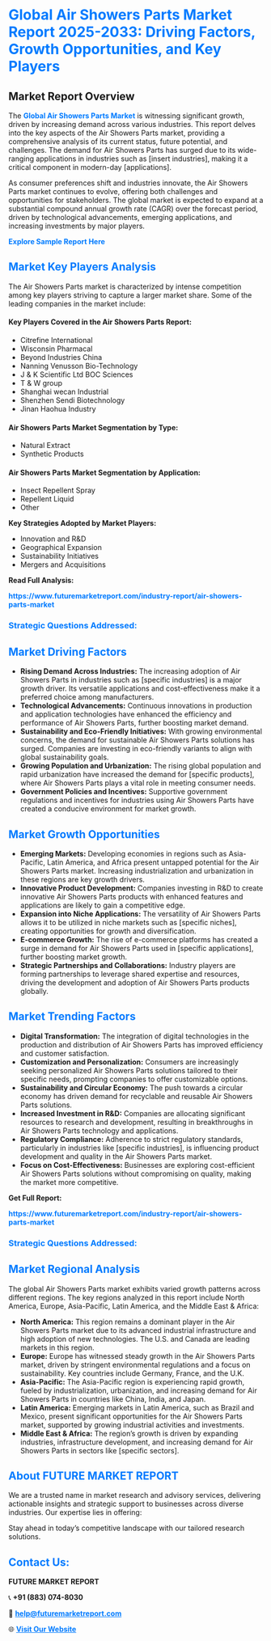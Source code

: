 <h1 style="color: #007BFF;">Global Air Showers Parts Market Report 2025-2033: Driving Factors, Growth Opportunities, and Key Players</h1>

<section id="overview">
<h2>Market Report Overview</h2>
<p>The <a href="https://www.futuremarketreport.com/industry-report/air-showers-parts-market" style="color: #007BFF; text-decoration: none;"><strong>Global Air Showers Parts Market</strong></a> is witnessing significant growth, driven by increasing demand across various industries. This report delves into the key aspects of the Air Showers Parts market, providing a comprehensive analysis of its current status, future potential, and challenges. The demand for Air Showers Parts has surged due to its wide-ranging applications in industries such as [insert industries], making it a critical component in modern-day [applications].</p>
<p>As consumer preferences shift and industries innovate, the Air Showers Parts market continues to evolve, offering both challenges and opportunities for stakeholders. The global market is expected to expand at a substantial compound annual growth rate (CAGR) over the forecast period, driven by technological advancements, emerging applications, and increasing investments by major players.</p>
</section>

<section id="overview">
<p><a href="https://www.futuremarketreport.com/request-sample/reportId=35988" style="color: #007BFF; text-decoration: none;"><strong>Explore Sample Report Here</strong></a></p>
</section>

<section id="key-players">
<h2 style="color: #007BFF;">Market Key Players Analysis</h2>
<p>The Air Showers Parts market is characterized by intense competition among key players striving to capture a larger market share. Some of the leading companies in the market include:</p>
<h4>Key Players Covered in the Air Showers Parts Report:</h4>
<ul><li>Citrefine International</li><li>Wisconsin Pharmacal</li><li>Beyond Industries China</li><li>Nanning Venusson Bio-Technology</li><li>J &amp; K Scientific Ltd BOC Sciences</li><li>T &amp; W group</li><li>Shanghai wecan Industrial</li><li>Shenzhen Sendi Biotechnology</li><li>Jinan Haohua Industry</li></ul>
<h4>Air Showers Parts Market Segmentation by Type:</h4>
<ul><li>Natural Extract</li><li>Synthetic Products</li></ul>

<h4>Air Showers Parts Market Segmentation by Application:</h4>
<ul><li>Insect Repellent Spray</li><li>Repellent Liquid</li><li>Other</li></ul>
<p><strong>Key Strategies Adopted by Market Players:</strong></p>
<ul>
<li>Innovation and R&D</li>
<li>Geographical Expansion</li>
<li>Sustainability Initiatives</li>
<li>Mergers and Acquisitions</li>
</ul>
</section>

<section>
<p><strong>Read Full Analysis: </strong></p><a href="https://www.futuremarketreport.com/industry-report/air-showers-parts-market" style="color: #007BFF; text-decoration: none;"><strong>https://www.futuremarketreport.com/industry-report/air-showers-parts-market</strong></a>
<h3 style="color: #007BFF;">Strategic Questions Addressed:</h3>
</section>

<section id="driving-factors">
<h2 style="color: #007BFF;">Market Driving Factors</h2>
<ul>
<li><strong>Rising Demand Across Industries:</strong> The increasing adoption of Air Showers Parts in industries such as [specific industries] is a major growth driver. Its versatile applications and cost-effectiveness make it a preferred choice among manufacturers.</li>
<li><strong>Technological Advancements:</strong> Continuous innovations in production and application technologies have enhanced the efficiency and performance of Air Showers Parts, further boosting market demand.</li>
<li><strong>Sustainability and Eco-Friendly Initiatives:</strong> With growing environmental concerns, the demand for sustainable Air Showers Parts solutions has surged. Companies are investing in eco-friendly variants to align with global sustainability goals.</li>
<li><strong>Growing Population and Urbanization:</strong> The rising global population and rapid urbanization have increased the demand for [specific products], where Air Showers Parts plays a vital role in meeting consumer needs.</li>
<li><strong>Government Policies and Incentives:</strong> Supportive government regulations and incentives for industries using Air Showers Parts have created a conducive environment for market growth.</li>
</ul>
</section>

<section id="growth-opportunities">
<h2 style="color: #007BFF;">Market Growth Opportunities</h2>
<ul>
<li><strong>Emerging Markets:</strong> Developing economies in regions such as Asia-Pacific, Latin America, and Africa present untapped potential for the Air Showers Parts market. Increasing industrialization and urbanization in these regions are key growth drivers.</li>
<li><strong>Innovative Product Development:</strong> Companies investing in R&D to create innovative Air Showers Parts products with enhanced features and applications are likely to gain a competitive edge.</li>
<li><strong>Expansion into Niche Applications:</strong> The versatility of Air Showers Parts allows it to be utilized in niche markets such as [specific niches], creating opportunities for growth and diversification.</li>
<li><strong>E-commerce Growth:</strong> The rise of e-commerce platforms has created a surge in demand for Air Showers Parts used in [specific applications], further boosting market growth.</li>
<li><strong>Strategic Partnerships and Collaborations:</strong> Industry players are forming partnerships to leverage shared expertise and resources, driving the development and adoption of Air Showers Parts products globally.</li>
</ul>
</section>

<section id="trending-factors">
<h2 style="color: #007BFF;">Market Trending Factors</h2>
<ul>
<li><strong>Digital Transformation:</strong> The integration of digital technologies in the production and distribution of Air Showers Parts has improved efficiency and customer satisfaction.</li>
<li><strong>Customization and Personalization:</strong> Consumers are increasingly seeking personalized Air Showers Parts solutions tailored to their specific needs, prompting companies to offer customizable options.</li>
<li><strong>Sustainability and Circular Economy:</strong> The push towards a circular economy has driven demand for recyclable and reusable Air Showers Parts solutions.</li>
<li><strong>Increased Investment in R&D:</strong> Companies are allocating significant resources to research and development, resulting in breakthroughs in Air Showers Parts technology and applications.</li>
<li><strong>Regulatory Compliance:</strong> Adherence to strict regulatory standards, particularly in industries like [specific industries], is influencing product development and quality in the Air Showers Parts market.</li>
<li><strong>Focus on Cost-Effectiveness:</strong> Businesses are exploring cost-efficient Air Showers Parts solutions without compromising on quality, making the market more competitive.</li>
</ul>
</section>

<section>
<p><strong>Get Full Report: </strong></p><a href="https://www.futuremarketreport.com/industry-report/air-showers-parts-market" style="color: #007BFF; text-decoration: none;"><strong>https://www.futuremarketreport.com/industry-report/air-showers-parts-market</strong></a>
<h3 style="color: #007BFF;">Strategic Questions Addressed:</h3>
</section>


<section id="regional-analysis">
<h2 style="color: #007BFF;">Market Regional Analysis</h2>
<p>The global Air Showers Parts market exhibits varied growth patterns across different regions. The key regions analyzed in this report include North America, Europe, Asia-Pacific, Latin America, and the Middle East & Africa:</p>
<ul>
<li><strong>North America:</strong> This region remains a dominant player in the Air Showers Parts market due to its advanced industrial infrastructure and high adoption of new technologies. The U.S. and Canada are leading markets in this region.</li>
<li><strong>Europe:</strong> Europe has witnessed steady growth in the Air Showers Parts market, driven by stringent environmental regulations and a focus on sustainability. Key countries include Germany, France, and the U.K.</li>
<li><strong>Asia-Pacific:</strong> The Asia-Pacific region is experiencing rapid growth, fueled by industrialization, urbanization, and increasing demand for Air Showers Parts in countries like China, India, and Japan.</li>
<li><strong>Latin America:</strong> Emerging markets in Latin America, such as Brazil and Mexico, present significant opportunities for the Air Showers Parts market, supported by growing industrial activities and investments.</li>
<li><strong>Middle East & Africa:</strong> The region’s growth is driven by expanding industries, infrastructure development, and increasing demand for Air Showers Parts in sectors like [specific sectors].</li>
</ul>
</section>

<footer>
<h2 style="color: #007BFF;">About FUTURE MARKET REPORT</h2>
<p>We are a trusted name in market research and advisory services, delivering actionable insights and strategic support to businesses across diverse industries. Our expertise lies in offering:</p>

<p>Stay ahead in today’s competitive landscape with our tailored research solutions.</p>

<h2 style="color: #007BFF;">Contact Us:</h2>
<p><strong>FUTURE MARKET REPORT</strong></p>
<p>📞 <strong>+91 (883) 074-8030</strong></p>
<p>📧 <strong><a href="mailto:help@futuremarketreport.com" style="color: #007BFF;">help@futuremarketreport.com</a></strong></p>
<p>🌐 <strong><a href="https://www.futuremarketreport.com/" style="color: #007BFF;">Visit Our Website</a></strong></p>
</footer>